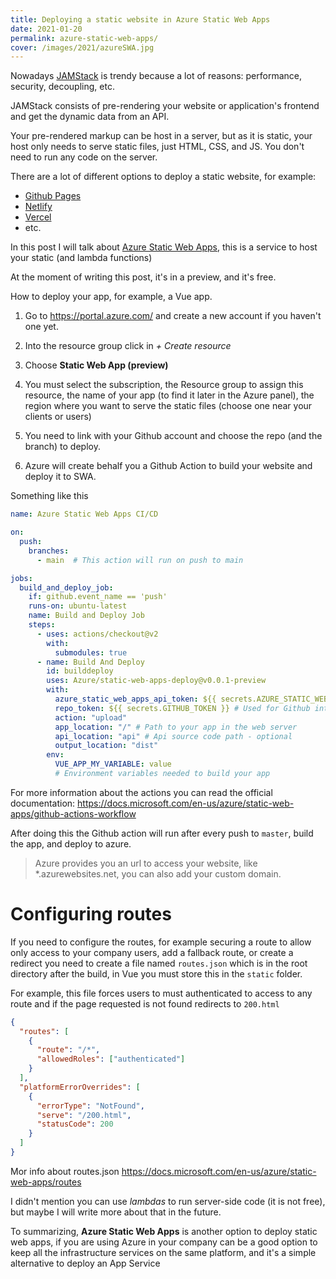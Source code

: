 ```yaml
---
title: Deploying a static website in Azure Static Web Apps
date: 2021-01-20
permalink: azure-static-web-apps/
cover: /images/2021/azureSWA.jpg
---
```


Nowadays [JAMStack](https://jamstack.org/) is trendy because a lot of reasons: performance, security, decoupling, etc.

JAMStack consists of pre-rendering your website or application's frontend and get the dynamic data from an API.

Your pre-rendered markup can be host in a server, but as it is static, your host only needs to serve static files, just HTML, CSS, and JS. You don't need to run any code on the server.

There are a lot of different options to deploy a static website, for example:

* [Github Pages](https://pages.github.com/)
* [Netlify](https://www.netlify.com/)
* [Vercel](https://vercel.com/)
* etc.

In this post I will talk about [Azure Static Web Apps](https://azure.microsoft.com/en-us/services/app-service/static/), this is a service to host your static (and lambda functions)

At the moment of writing this post, it's in a preview, and it's free.

How to deploy your app, for example, a Vue app.

1. Go to https://portal.azure.com/ and create a new account if you haven't one yet.

2. Into the resource group click in *+ Create resource*

3. Choose **Static Web App (preview)**

4. You must select the subscription, the Resource group to assign this resource, the name of your app (to find it later in the Azure panel), the region where you want to serve the static files (choose one near your clients or users)

5. You need to link with your Github account and choose the repo (and the branch) to deploy.

7. Azure will create behalf you a Github Action to build your website and deploy it to SWA.

Something like this
```yaml
name: Azure Static Web Apps CI/CD

on:
  push:
    branches:
      - main  # This action will run on push to main

jobs:
  build_and_deploy_job:
    if: github.event_name == 'push'
    runs-on: ubuntu-latest
    name: Build and Deploy Job
    steps:
      - uses: actions/checkout@v2
        with:
          submodules: true
      - name: Build And Deploy
        id: builddeploy
        uses: Azure/static-web-apps-deploy@v0.0.1-preview
        with:
          azure_static_web_apps_api_token: ${{ secrets.AZURE_STATIC_WEB_APPS_API_TOKEN }}
          repo_token: ${{ secrets.GITHUB_TOKEN }} # Used for Github integrations (i.e. PR comments)
          action: "upload"
          app_location: "/" # Path to your app in the web server
          api_location: "api" # Api source code path - optional
          output_location: "dist"           
        env:
          VUE_APP_MY_VARIABLE: value
          # Environment variables needed to build your app

```

For more information about the actions you can read the official documentation: https://docs.microsoft.com/en-us/azure/static-web-apps/github-actions-workflow

After doing this the Github action will run after every push to `master`, build the app, and deploy to azure.

> Azure provides you an url to access your website, like *.azurewebsites.net, you can also add your custom domain.


# Configuring routes

If you need to configure the routes, for example securing a route to allow only access to your company users, add a fallback route, or create a redirect you need to create a file named `routes.json` which is in the root directory after the build, in Vue you must store this in the `static` folder. 

For example, this file forces users to must authenticated to access to any route and if the page requested is not found redirects to `200.html`

```json
{
  "routes": [
    {
      "route": "/*",
      "allowedRoles": ["authenticated"]
    }
  ],
  "platformErrorOverrides": [
    {
      "errorType": "NotFound",
      "serve": "/200.html",
      "statusCode": 200
    }
  ]
} 
```
Mor info about routes.json https://docs.microsoft.com/en-us/azure/static-web-apps/routes


I didn't mention you can use *lambdas* to run server-side code (it is not free), but maybe I will write more about that in the future. 


To summarizing, **Azure Static Web Apps** is another option to deploy static web apps, if you are using Azure in your company can be a good option to keep all the infrastructure services on the same platform, and it's a simple alternative to deploy an App Service 









